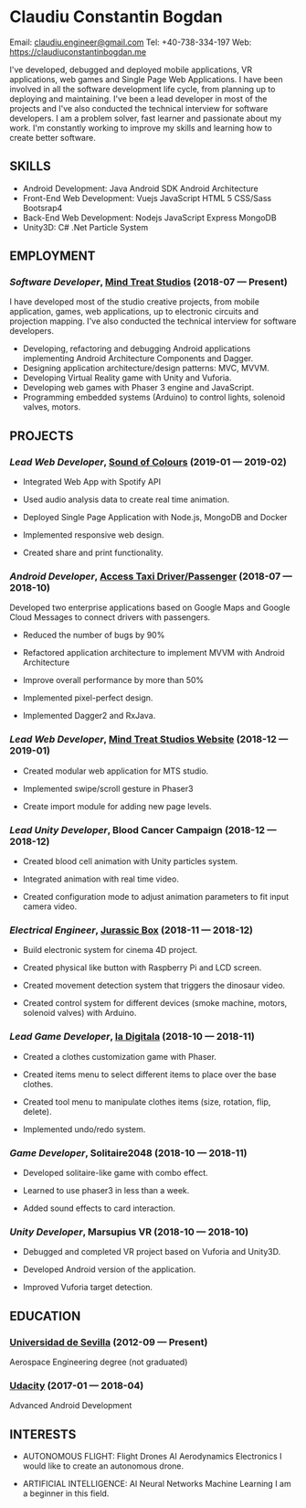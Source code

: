 Claudiu Constantin Bogdan
============
Email: claudiu.engineer@gmail.com
Tel: +40-738-334-197
Web: https://claudiuconstantinbogdan.me

I've developed, debugged and deployed mobile applications, VR applications, web games and Single Page Web Applications. I have been involved in all the software development life cycle, from planning up to deploying and maintaining. I've been a lead developer in most of the projects and I've also conducted the technical interview for software developers. I am a problem solver, fast learner and passionate about my work. I'm constantly working to improve my skills and learning how to create better software.

## SKILLS

  - Android Development: Java Android SDK Android Architecture 
  - Front-End Web Development: Vuejs JavaScript HTML 5 CSS/Sass Bootsrap4 
  - Back-End Web Development: Nodejs JavaScript Express MongoDB 
  - Unity3D: C# .Net Particle System 

## EMPLOYMENT

### *Software Developer*, [Mind Treat Studios](https://www.mindtreatstudios.com) (2018-07 — Present)

I have developed most of the studio creative projects, from mobile application, games, web applications, up to electronic circuits and projection mapping. I've also conducted the technical interview for software developers.
  - Developing, refactoring and debugging Android applications implementing Android Architecture Components and Dagger.
  - Designing application architecture/design patterns: MVC, MVVM.
  - Developing Virtual Reality game with Unity and Vuforia.
  - Developing web games with Phaser 3 engine and JavaScript.
  - Programming embedded systems (Arduino) to control lights, solenoid valves, motors.


## PROJECTS

### *Lead Web Developer*, [Sound of Colours](https://oskar.nextadv.m75.ro) (2019-01 — 2019-02)



  - Integrated Web App with Spotify API

  - Used audio analysis data to create real time animation.

  - Deployed Single Page Application with Node.js, MongoDB and Docker

  - Implemented responsive web design.

  - Created share and print functionality.


### *Android Developer*, [Access Taxi Driver/Passenger](https://play.google.com/store/apps/details?id=com.transorient.accestaxi.driver) (2018-07 — 2018-10)


Developed two enterprise applications based on Google Maps and Google Cloud Messages to connect drivers with passengers.
  - Reduced the number of bugs by 90%

  - Refactored application architecture to implement MVVM with Android Architecture

  - Improve overall performance by more than 50%

  - Implemented pixel-perfect design.

  - Implemented Dagger2 and RxJava.


### *Lead Web Developer*, [Mind Treat Studios Website](https://development.melon.m75.ro/mts_webpage/index.html) (2018-12 — 2019-01)



  - Created modular web application for MTS studio.

  - Implemented swipe/scroll gesture in Phaser3

  - Create import module for adding new page levels.


### *Lead Unity Developer*, Blood Cancer Campaign (2018-12 — 2018-12)



  - Created blood cell animation with Unity particles system.

  - Integrated animation with real time video.

  - Created configuration mode to adjust animation parameters to fit input camera video.


### *Electrical Engineer*, [Jurassic Box](https://youtu.be/jzRzCRlRxPc) (2018-11 — 2018-12)



  - Build electronic system for cinema 4D project.

  - Created physical like button with Raspberry Pi and LCD screen.

  - Created movement detection system that triggers the dinosaur video.

  - Created control system for different devices (smoke machine, motors, solenoid valves) with Arduino.


### *Lead Game Developer*, [Ia Digitala](https://bucurie.coresibrasov.ro/joaca) (2018-10 — 2018-11)



  - Created a clothes customization game with Phaser.

  - Created items menu to select different items to place over the base clothes.

  - Created tool menu to manipulate clothes items (size, rotation, flip, delete).

  - Implemented undo/redo system.


### *Game Developer*, Solitaire2048 (2018-10 — 2018-11)



  - Developed solitaire-like game with combo effect.

  - Learned to use phaser3 in less than a week.

  - Added sound effects to card interaction.


### *Unity Developer*, Marsupius VR (2018-10 — 2018-10)



  - Debugged and completed VR project based on Vuforia and Unity3D.

  - Developed Android version of the application.

  - Improved Vuforia target detection.




## EDUCATION

### [Universidad de Sevilla](http://www.us.es/) (2012-09 — Present)

Aerospace Engineering degree (not graduated)


### [Udacity](https://eu.udacity.com/) (2017-01 — 2018-04)

Advanced Android Development











## INTERESTS

- AUTONOMOUS FLIGHT: Flight Drones AI Aerodynamics Electronics 
I would like to create an autonomous drone.

- ARTIFICIAL INTELLIGENCE: AI Neural Networks Machine Learning 
I am a beginner in this field.


